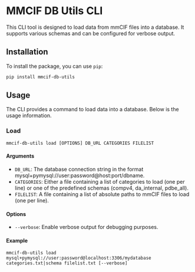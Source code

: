 # MMCIF DB Utils CLI

This CLI tool is designed to load data from mmCIF files into a database. It supports various schemas and can be configured for verbose output.

## Installation

To install the package, you can use `pip`:

```sh
pip install mmcif-db-utils
```

## Usage

The CLI provides a command to load data into a database. Below is the usage information.

### Load

```
mmcif-db-utils load [OPTIONS] DB_URL CATEGORIES FILELIST
```

#### Arguments

- `DB_URL`: The database connection string in the format mysql+pymysql://user:password@host:port/dbname.
- `CATEGORIES`: Either a file containing a list of categories to load (one per line) or one of the predefined schemas (compv4, da_internal, pdbe_all).
- `FILELIST`: A file containing a list of absolute paths to mmCIF files to load (one per line).

#### Options
- `--verbose`: Enable verbose output for debugging purposes.

#### Example

```
mmcif-db-utils load mysql+pymysql://user:password@localhost:3306/mydatabase categories.txt|schema filelist.txt [--verbose]
```

